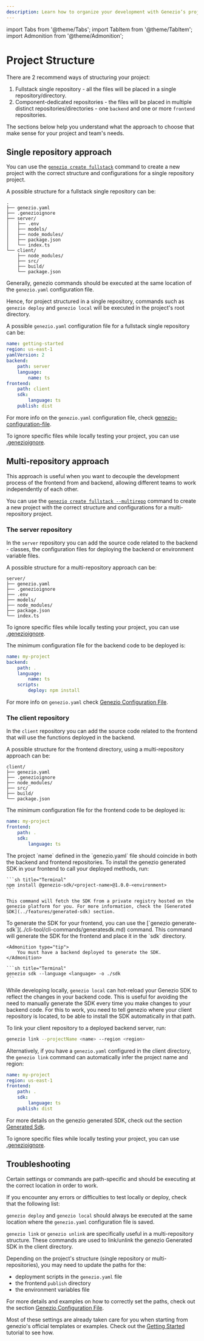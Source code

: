 ```yaml
---
description: Learn how to organize your development with Genezio’s project structure guide. Discover best practices for efficient and scalable project management
---
```


import Tabs from '@theme/Tabs';
import TabItem from '@theme/TabItem';
import Admonition from '@theme/Admonition';

# Project Structure

<head>
  <title>Project Structure</title>
</head>

There are 2 recommend ways of structuring your project:

1. Fullstack single repository - all the files will be placed in a single repository/directory.
2. Component-dedicated repositories - the files will be placed in multiple distinct repositories/directories - one `backend` and one or more `frontend` repositories.

The sections below help you understand what the approach to choose that make sense for your project and team's needs.

## Single repository approach

You can use the [`genezio create fullstack`](../cli-tool/cli-commands/genezio-create.md) command to create a new project with the correct structure and configurations for a single repository project.

A possible structure for a fullstack single repository can be:

```fallback title="Single repository"
.
├── genezio.yaml
├── .genezioignore
├── server/
│   ├── .env
│   ├── models/
│   ├── node_modules/
│   ├── package.json
│   └── index.ts
└── client/
    ├── node_modules/
    ├── src/
    ├── build/
    └── package.json
```

Generally, genezio commands should be executed at the same location of the `genezio.yaml` configuration file.

Hence, for project structured in a single repository, commands such as `genezio deploy` and `genezio local` will be executed in the project's root directory.

A possible `genezio.yaml` configuration file for a fullstack single repository can be:

```yaml title="genezio.yaml"
name: getting-started
region: us-east-1
yamlVersion: 2
backend:
    path: server
    language:
        name: ts
frontend:
    path: client
    sdk:
        language: ts
    publish: dist
```

For more info on the `genezio.yaml` configuration file, check [genezio-configuration-file](genezio-configuration-file).

To ignore specific files while locally testing your project, you can use [.genezioignore](.genezioignore).

## Multi-repository approach

This approach is useful when you want to decouple the development process of the frontend from and backend, allowing different teams to work independently of each other.

You can use the [`genezio create fullstack --multirepo`](../cli-tool/cli-commands/genezio-create.md) command to create a new project with the correct structure and configurations for a multi-repository project.

### The server repository

In the `server` repository you can add the source code related to the backend - classes, the configuration files for deploying the backend or environment variable files.

A possible structure for a multi-repository approach can be:

```fallback title="Server repository"
server/
├── genezio.yaml
├── .genezioignore
├── .env
├── models/
├── node_modules/
├── package.json
└── index.ts
```

To ignore specific files while locally testing your project, you can use [.genezioignore](.genezioignore).

The minimum configuration file for the backend code to be deployed is:

```yaml title="genezio.yaml"
name: my-project
backend:
    path: .
    language:
        name: ts
    scripts:
        deploy: npm install
```

For more info on `genezio.yaml` check [Genezio Configuration File](genezio-configuration-file).

### The client repository

In the `client` repository you can add the source code related to the frontend that will use the functions deployed in the backend.

A possible structure for the frontend directory, using a multi-repository approach can be:

```fallback title="Client repository"
client/
├── genezio.yaml
├── .genezioignore
├── node_modules/
├── src/
├── build/
└── package.json
```

The minimum configuration file for the frontend code to be deployed is:

```yaml title="genezio.yaml"
name: my-project
frontend:
    path: .
    sdk:
        language: ts
```

<Admonition type="tip">
    The project `name` defined in the `genezio.yaml` file should coincide in both the backend and frontend repositories.
</Admonition>

<Tabs groupId="languages">
  <TabItem value="ts/js" label="TypeScript / JavaScript">
    To install the genezio generated SDK in your frontend to call your deployed methods, run:

    ```sh title="Terminal"
    npm install @genezio-sdk/<project-name>@1.0.0-<environment>
    ```

    This command will fetch the SDK from a private registry hosted on the genezio platform for you. For more information, check the [Generated SDK](../features/generated-sdk) section.

  </TabItem>
  <TabItem value="Other" label="Other supported languages">
    To generate the SDK for your frontend, you can use the [`genezio generate-sdk`](../cli-tool/cli-commands/generatesdk.md) command. This command will generate the SDK for the frontend and place it in the `sdk` directory.

    <Admonition type="tip">
        You must have a backend deployed to generate the SDK.
    </Admonition>

    ```sh title="Terminal"
    genezio sdk --language <language> -o ./sdk
    ```

  </TabItem>
</Tabs>

While developing locally, `genezio local` can hot-reload your Genezio SDK to reflect the changes in your backend code. This is useful for avoiding the need to manually generate the SDK every time you make changes to your backend code. For this to work, you need to tell genezio where your client repository is located, to be able to install the SDK automatically in that path.

To link your client repository to a deployed backend server, run:

```sh title="Terminal"
genezio link --projectName <name> --region <region>
```

Alternatively, if you have a `genezio.yaml` configured in the client directory, the `genezio link` command can automatically infer the project name and region:

```yaml title="genezio.yaml"
name: my-project
region: us-east-1
frontend:
    path: .
    sdk:
        language: ts
    publish: dist
```

For more details on the genezio generated SDK, check out the section [Generated Sdk](../features/generated-sdk).

To ignore specific files while locally testing your project, you can use [.genezioignore](.genezioignore).

## Troubleshooting

Certain settings or commands are path-specific and should be executing at the correct location in order to work.

If you encounter any errors or difficulties to test locally or deploy, check that the following list:

`genezio deploy` and `genezio local` should always be executed at the same location where the `genezio.yaml` configuration file is saved.

`genezio link` or `genezio unlink` are specifically useful in a multi-repository structure. These commands are used to link/unlink the genezio Generated SDK in the client directory.

Depending on the project's structure (single repository or multi-repositories), you may need to update the paths for the:

-   deployment scripts in the `genezio.yaml` file
-   the frontend `publish` directory
-   the environment variables file

For more details and examples on how to correctly set the paths, check out the section [Genezio Configuration File](genezio-configuration-file).

Most of these settings are already taken care for you when starting from genezio's official templates or examples. Check out the [Getting Started](../getting-started) tutorial to see how.
